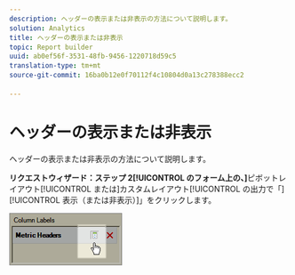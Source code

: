 ```yaml
---
description: ヘッダーの表示または非表示の方法について説明します。
solution: Analytics
title: ヘッダーの表示または非表示
topic: Report builder
uuid: ab0ef56f-3531-48fb-9456-1220718d59c5
translation-type: tm+mt
source-git-commit: 16ba0b12e0f70112f4c10804d0a13c278388ecc2

---
```



# ヘッダーの表示または非表示

ヘッダーの表示または非表示の方法について説明します。

**リクエストウィザード：ステップ 2[!UICONTROL のフォーム上の、]**&#x200B;ピボットレイアウト[!UICONTROL または]カスタムレイアウト[!UICONTROL の出力で「][!UICONTROL 表示（または非表示）]」をクリックします。

![](assets/hide_show_header.png)

